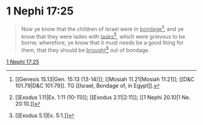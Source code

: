 # 1 Nephi 17:25

> Now ye know that the children of Israel were in <u>bondage</u>[^a]; and ye know that they were laden with <u>tasks</u>[^b], which were grievous to be borne; wherefore, ye know that it must needs be a good thing for them, that they should be <u>brought</u>[^c] out of bondage.

[1 Nephi 17:25](https://www.churchofjesuschrist.org/study/scriptures/bofm/1-ne/17?lang=eng&id=p25#p25)


[^a]: [[Genesis 15.13|Gen. 15:13 (13-14)]]; [[Mosiah 11.21|Mosiah 11:21]]; [[D&C 101.79|D&C 101:79]]. TG [[Israel, Bondage of, in Egypt]].
[^b]: [[Exodus 1.11|Ex. 1:11 (10-11)]]; [[Exodus 2.11|2:11]]; [[1 Nephi 20.10|1 Ne. 20:10.]]
[^c]: [[Exodus 5.1|Ex. 5:1.]]
